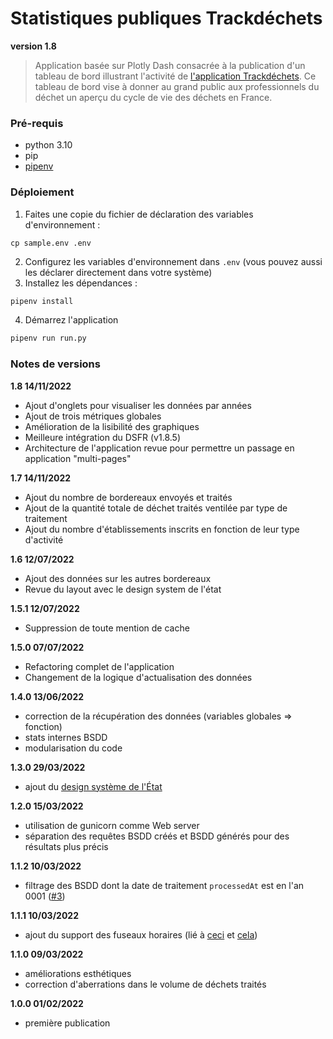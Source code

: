 # Statistiques publiques Trackdéchets

**version 1.8**

> Application basée sur Plotly Dash consacrée à la publication d'un tableau de bord illustrant l'activité de [l'application
> Trackdéchets](https://app.trackdechets.beta.gouv.fr/). Ce tableau de bord vise à donner au grand public aux
> professionnels du déchet un aperçu du cycle de vie des déchets en France.


### Pré-requis

- python 3.10
- pip
- [pipenv](https://pipenv.pypa.io/en/latest/)

### Déploiement

1. Faites une copie du fichier de déclaration des variables d'environnement :

```
cp sample.env .env
```

2. Configurez les variables d'environnement dans `.env` (vous pouvez aussi les déclarer directement dans votre système)  
3. Installez les dépendances :

```bash
pipenv install
```

4. Démarrez l'application

```bash
pipenv run run.py
```

### Notes de versions

**1.8 14/11/2022**
- Ajout d'onglets pour visualiser les données par années
- Ajout de trois métriques globales
- Amélioration de la lisibilité des graphiques
- Meilleure intégration du DSFR (v1.8.5)
- Architecture de l'application revue pour permettre un passage en application "multi-pages"

**1.7 14/11/2022**
- Ajout du nombre de bordereaux envoyés et traités
- Ajout de la quantité totale de déchet traités ventilée par type de traitement
- Ajout du nombre d'établissements inscrits en fonction de leur type d'activité

**1.6 12/07/2022**
- Ajout des données sur les autres bordereaux
- Revue du layout avec le design system de l'état

**1.5.1 12/07/2022**
- Suppression de toute mention de cache


**1.5.0 07/07/2022**
- Refactoring complet de l'application
- Changement de la logique d'actualisation des données

**1.4.0 13/06/2022**

- correction de la récupération des données (variables globales => fonction)
- stats internes BSDD
- modularisation du code

**1.3.0 29/03/2022**

- ajout du [design système de l'État](https://gouvfr.atlassian.net/wiki/spaces/DB/overview?homepageId=145359476)

**1.2.0 15/03/2022**

- utilisation de gunicorn comme Web server
- séparation des requêtes BSDD créés et BSDD générés pour des résultats plus précis

**1.1.2 10/03/2022**

- filtrage des BSDD dont la date de traitement `processedAt` est en l'an 0001 ([#3](https://github.com/MTES-MCT/trackdechets-public-stats/issues/3))

**1.1.1 10/03/2022**

- ajout du support des fuseaux horaires (lié à [ceci](https://github.com/MTES-MCT/trackdechets/commit/cef32f2bcddbf60a4a214c243c149bf6e4f32c8b) et [cela](https://github.com/MTES-MCT/trackdechets/blob/34785171b8495b707b9339d2e14d2e211f0d4777/back/prisma/migrations/56_fix_timestamp_zone.sql))

**1.1.0 09/03/2022**

- améliorations esthétiques
- correction d'aberrations dans le volume de déchets traités

**1.0.0 01/02/2022**

- première publication
